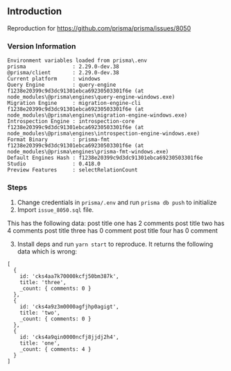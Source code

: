 ## Introduction

Reproduction for https://github.com/prisma/prisma/issues/8050


### Version Information

```
Environment variables loaded from prisma\.env
prisma               : 2.29.0-dev.38
@prisma/client       : 2.29.0-dev.38
Current platform     : windows
Query Engine         : query-engine f1238e20399c9d3dc91301ebca69230503301f6e (at node_modules\@prisma\engines\query-engine-windows.exe)
Migration Engine     : migration-engine-cli f1238e20399c9d3dc91301ebca69230503301f6e (at node_modules\@prisma\engines\migration-engine-windows.exe)
Introspection Engine : introspection-core f1238e20399c9d3dc91301ebca69230503301f6e (at node_modules\@prisma\engines\introspection-engine-windows.exe)
Format Binary        : prisma-fmt f1238e20399c9d3dc91301ebca69230503301f6e (at node_modules\@prisma\engines\prisma-fmt-windows.exe)
Default Engines Hash : f1238e20399c9d3dc91301ebca69230503301f6e
Studio               : 0.418.0
Preview Features     : selectRelationCount
```

### Steps

1. Change credentials in `prisma/.env` and run `prisma db push` to initialize
2. Import `issue_8050.sql` file. 

This has the following data:
post title one has 2 comments
post title two has 4 comments
post title three has 0 comment
post title four has 0 comment

3. Install deps and run `yarn start` to reproduce. It returns the following data which is wrong:
```
[
  {
    id: 'cks4aa7k70000kcfj50bm387k',
    title: 'three',
    _count: { comments: 0 }
  },
  {
    id: 'cks4a9z3m0000agfjhp0agigt',
    title: 'two',
    _count: { comments: 0 }
  },
  {
    id: 'cks4a9qin0000ncfj8jjdj2h4',
    title: 'one',
    _count: { comments: 4 }
  }
]
```
